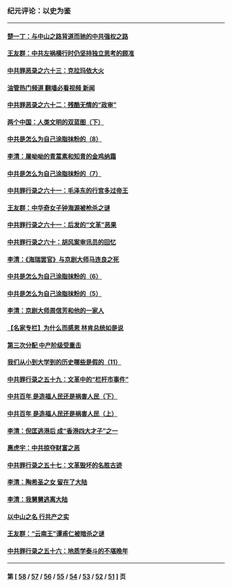 ### 纪元评论：以史为鉴
---
#### [楚一丁：与中山之路背道而驰的中共强权之路](../../pages/nsc1028/n13437270.md?12250330) 
#### [王友群：中共左祸横行时仍坚持独立思考的顾准](../../pages/nsc1028/n13444722.md?12250330) 
#### [中共罪恶录之六十三：克拉玛依大火](../../pages/nsc1028/n13443384.md?12250330) 
#### [油管热门频道 翻墙必看视频 新闻](ok?12250330)
#### [中共罪恶录之六十二：残酷无情的“政审”](../../pages/nsc1028/n13435894.md?12250330) 
#### [两个中国：人类文明的双蓝图（下）](../../pages/nsc1028/n13423132.md?12250330) 
#### [中共是怎么为自己涂脂抹粉的（8）](../../pages/nsc1028/n13432247.md?12250330) 
#### [李清：屠呦呦的青蒿素和知青的金鸡纳霜](../../pages/nsc1028/n13426884.md?12250330) 
#### [中共是怎么为自己涂脂抹粉的（7）](../../pages/nsc1028/n13431085.md?12250330) 
#### [中共罪行录之六十一：毛泽东的行宫多过帝王](../../pages/nsc1028/n13430849.md?12250330) 
#### [王友群：中华奇女子钟海源被枪杀之谜](../../pages/nsc1028/n13430555.md?12250330) 
#### [中共罪行录之六十一：后发的“文革”恶果](../../pages/nsc1028/n13426672.md?12250330) 
#### [中共罪行录之六十：胡风案审讯员的回忆](../../pages/nsc1028/n13423954.md?12250330) 
#### [李清：《海瑞罢官》与京剧大师马连良之死](../../pages/nsc1028/n13412316.md?12250330) 
#### [中共是怎么为自己涂脂抹粉的（6）](../../pages/nsc1028/n13412021.md?12250330) 
#### [中共是怎么为自己涂脂抹粉的（5）](../../pages/nsc1028/n13405477.md?12250330) 
#### [李清：京剧大师周信芳和他的一家人](../../pages/nsc1028/n13391411.md?12250330) 
#### [【名家专栏】为什么而感恩 林肯总统如是说](../../pages/nsc1028/n13402501.md?12250330) 
#### [第三次分配 中产阶级受重击](../../pages/nsc1028/n13401007.md?12250330) 
#### [我们从小到大学到的历史哪些是假的（11）](../../pages/nsc1028/n13395097.md?12250330) 
#### [中共罪行录之五十九：文革中的“栏杆市事件”](../../pages/nsc1028/n13390605.md?12250330) 
#### [中共百年 是造福人民还是祸害人民（下）](../../pages/nsc1028/n13389389.md?12250330) 
#### [中共百年 是造福人民还是祸害人民（上）](../../pages/nsc1028/n13388697.md?12250330) 
#### [李清：倪匡逃港后 成“香港四大才子”之一](../../pages/nsc1028/n13377522.md?12250330) 
#### [惠虎宇：中共掠夺财富之恶](../../pages/nsc1028/n13374142.md?12250330) 
#### [中共罪行录之五十七：文革毁坏的名胜古迹](../../pages/nsc1028/n13373282.md?12250330) 
#### [李清：陶希圣之女 留在了大陆](../../pages/nsc1028/n13367727.md?12250330) 
#### [李清：我舅舅逃离大陆](../../pages/nsc1028/n13343329.md?12250330) 
#### [以中山之名 行共产之实](../../pages/nsc1028/n13346437.md?12250330) 
#### [王友群：“云南王”谭甫仁被暗杀之谜](../../pages/nsc1028/n13357123.md?12250330) 
#### [中共罪行录之五十六：地质学泰斗的不堪晚年](../../pages/nsc1028/n13355675.md?12250330) 

---
#### 第 [ [58](./58.md?12250330) / [57](./57.md?12250330) / [56](./56.md?12250330) / [55](./55.md?12250330) / [54](./54.md?12250330) / [53](./53.md?12250330) / [52](./52.md?12250330) / [51](./51.md?12250330) ] 页
